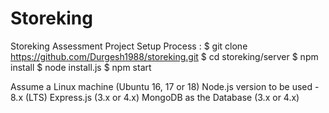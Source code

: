 # Storeking
Storeking Assessment
Project Setup Process : 
$ git clone https://github.com/Durgesh1988/storeking.git
$ cd storeking/server
$ npm install
$ node install.js
$ npm start
 
Assume a Linux machine (Ubuntu 16, 17 or 18)
Node.js version to be used - 8.x (LTS)
Express.js (3.x or 4.x)
MongoDB as the Database (3.x or 4.x)
